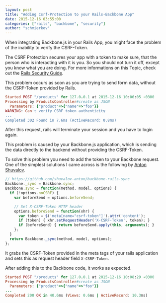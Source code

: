 ```yaml
---
layout: post
title: "Adding Csrf-Protection to your Rails-Backbone App"
date: 2015-12-16 03:55:00
categories: ["rails", "backbone", "security"]
author: "schmierkov"
---
```


When integrating Backbone.js in your Rails App, you might face the problem of the inability to verify the CSRF-Token.

The CSRF Protection secures your app with a token to make sure, that the person who is interacting with it is you. So you should not turn it off, except you know what you are doing. For more informations on this Topic, check out the [Rails Security Guide](http://guides.rubyonrails.org/security.html#cross-site-request-forgery-csrf).

This problem occurs as soon as you are trying to send form data, without the CSRF-Token provided by Rails.

```ruby
Started POST "/products" for 127.0.0.1 at 2015-12-16 10:06:05 -0300
Processing by ProductsController#create as JSON
  Parameters: {"product"=>{"name"=>"foo"}}
WARNING: Can't verify CSRF token authenticity
...
Completed 302 Found in 7.6ms (ActiveRecord: 0.8ms)
```

After this request, rails will terminate your session and you have to login again.

This problem is caused by your Backbone.js application, which is sending the data directly to the backend without providing the CSRF-Token.

To solve this problem you need to add the token to your Backbone request. One of the simplest solutions I came across is the following by [Anton Shuvalov](https://github.com/shuvalov-anton/backbone-rails-sync).

```javascript
// https://github.com/shuvalov-anton/backbone-rails-sync
Backbone._sync = Backbone.sync;
Backbone.sync = function(method, model, options) {
  if (!options.noCSRF) {
    var beforeSend = options.beforeSend;

    // Set X-CSRF-Token HTTP header
    options.beforeSend = function(xhr) {
      var token = $('meta[name="csrf-token"]').attr('content');
      if (token) { xhr.setRequestHeader('X-CSRF-Token', token); }
      if (beforeSend) { return beforeSend.apply(this, arguments); }
    };
  }
  return Backbone._sync(method, model, options);
};
```

It grabs the CSRF-Token provided in the meta tags of your rails application and sets this as request header field `X-CSRF-Token`.

After adding this to the Backbone code, it works as expected.

```ruby
Started POST "/products" for 127.0.0.1 at 2015-12-16 10:08:29 -0300
Processing by ProductsController#create as JSON
  Parameters: {"product"=>{"name"=>"foo"}}
...
Completed 200 OK in 40.6ms (Views: 0.6ms | ActiveRecord: 10.3ms)
```
